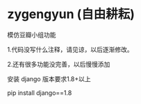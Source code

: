 # zygengyun (自由耕耘)
模仿豆瓣小组功能

1.代码没写什么注释，请见谅，以后逐渐修改。

2.还有很多功能没完善，以后慢慢添加

安装
django 版本要求1.8+以上

pip install django==1.8



